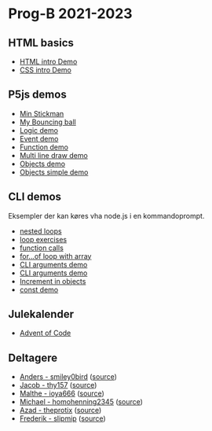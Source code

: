 # Prog-B 2021-2023

## HTML basics
- [HTML intro Demo](html-demo/)
- [CSS intro Demo](css-demo/)

## P5js demos
- [Min Stickman](stickman/)
- [My Bouncing ball](bouncing-ball-demo/)
- [Logic demo](logic-demo/)
- [Event demo](event-demo/)
- [Function demo](function-demo/)
- [Multi line draw demo](multi-line-draw-demo/)
- [Objects demo](objects-demo/)
- [Objects simple demo](objects-simple-demo/)

## CLI demos

Eksempler der kan køres vha node.js i en kommandoprompt.

- [nested loops](cli-demo/nested-loops-demo.js)
- [loop exercises](cli-demo/loop-exercises.js)
- [function calls](cli-demo/function-demo.js)
- [for...of loop with array](cli-demo/for-of-array-demo.js)
- [CLI arguments demo](cli-demo/cli-args-demo.js)
- [CLI arguments demo](cli-demo/cli-args-types.js)
- [Increment in objects](cli-demo/increment-in-objects.js)
- [const demo](cli-demo/const-demo.js)

## Julekalender
- [Advent of Code](advent-of-code/)


## Deltagere
- [Anders - smiley0bird](https://smiley0bird.github.io/) ([source](https://github.com/smiley0bird/smiley0bird.github.io))
- [Jacob - thy157](https://thy157.github.io/) ([source](https://github.com/thy157/thy157.github.io))
- [Malthe - ioya666](https://ioya666.github.io/) ([source](https://github.com/ioya666/ioya666.github.io))
- [Michael - homohenning2345](https://homohenning2345.github.io/) ([source](https://github.com/homohenning2345/homohenning2345.github.io))
- [Azad - theprotix](https://theprotix.github.io/) ([source](https://github.com/theprotix/theprotix.github.io))
- [Frederik - slipmip](https://slipmip.github.io/) ([source](https://github.com/slipmip/slipmip.github.io))
